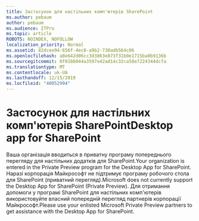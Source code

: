```yaml
---
title: Застосунок для настільних комп'ютерів SharePoint
ms.author: pebaum
author: pebaum
ms.audience: ITPro
ms.topic: article
ROBOTS: NOINDEX, NOFOLLOW
localization_priority: Normal
ms.assetid: 82dcee94-656f-4ec8-a9b2-730adb564c06
ms.openlocfilehash: a8e642d06cc3d3863e873f31b0e1715ba0b9136b
ms.sourcegitcommit: 0f0186044a3597e42ad14c32ca58e7224344dcfa
ms.translationtype: MT
ms.contentlocale: uk-UA
ms.lasthandoff: 12/15/2019
ms.locfileid: "40052994"
---
```

# <a name="desktop-app-for-sharepoint"></a><span data-ttu-id="1bf21-102">Застосунок для настільних комп'ютерів SharePoint</span><span class="sxs-lookup"><span data-stu-id="1bf21-102">Desktop app for SharePoint</span></span>

<span data-ttu-id="1bf21-103">Ваша організація вводиться в приватну програму попереднього перегляду для настільних додатків для SharePoint.</span><span class="sxs-lookup"><span data-stu-id="1bf21-103">Your organization is entered in the Private Preview program for the Desktop App for SharePoint.</span></span> <span data-ttu-id="1bf21-104">Наразі корпорація Майкрософт не підтримує програму робочого стола для SharePoint (приватний перегляд).</span><span class="sxs-lookup"><span data-stu-id="1bf21-104">Microsoft does not currently support the Desktop App for SharePoint (Private Preview).</span></span> <span data-ttu-id="1bf21-105">Для отримання допомоги у програмі SharePoint для настільних комп'ютерів використовуйте власний попередній перегляд партнерів корпорації Майкрософт.</span><span class="sxs-lookup"><span data-stu-id="1bf21-105">Please use your enlisted Microsoft Private Preview partners to get assistance with the Desktop App for SharePoint.</span></span>
